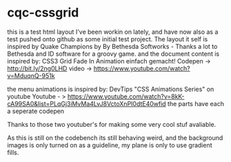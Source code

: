 # cqc-cssgrid
this is a test html layout I've been workin on lately, and have now also as a test pushed onto github as some initial test project.
The layout it self is inspired by Quake Champions by By Bethesda Softworks - Thanks a lot to Bethesda and ID software for a groovy game.
and the document content is inspired by:
CSS3 Grid Fade In Animation einfach gemacht!
Codepen -> http://bit.ly/2ng0LHD
video -> https://www.youtube.com/watch?v=MduqnQ-951k

the menu animations is inspired by:
DevTips "CSS Animations Series" on youtube
Youtube - > https://www.youtube.com/watch?v=8kK-cA99SA0&list=PLqGj3iMvMa4LvJ8VctoXnPI0dtE40wfid
the parts have each a seperate codepen

Thanks to those two youtuber's for making some very cool stuf avaliable.

As this is still on the codebench its still behaving weird, and the background images is only turned on as a guideline, my plane is only to use gradient fills.
